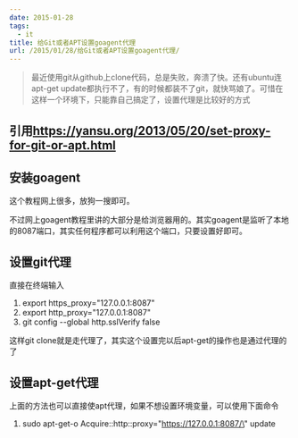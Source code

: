```yaml
---
date: 2015-01-28
tags:
  - it
title: 给Git或者APT设置goagent代理
url: /2015/01/28/给Git或者APT设置goagent代理/
---
```




> 最近使用git从github上clone代码，总是失败，奔溃了快。还有ubuntu连apt-get
> update都执行不了，有的时候都装不了git，就快骂娘了。可惜在这样一个环境下，只能靠自己搞定了，设置代理是比较好的方式

## 引用<https://yansu.org/2013/05/20/set-proxy-for-git-or-apt.html>

## 安装goagent

这个教程网上很多，放狗一搜即可。

不过网上goagent教程里讲的大部分是给浏览器用的。其实goagent是监听了本地的8087端口，其实任何程序都可以利用这个端口，只要设置好即可。

## 设置git代理

直接在终端输入

1.  export https_proxy=\"127.0.0.1:8087\"
2.  export http_proxy=\"127.0.0.1:8087\"
3.  git config \--global http.sslVerify false

这样git
clone就是走代理了，其实这个设置完以后apt-get的操作也是通过代理的了

## 设置apt-get代理

上面的方法也可以直接使apt代理，如果不想设置环境变量，可以使用下面命令

1.  sudo apt-get-o Acquire::http::proxy=\"https://127.0.0.1:8087/\"
    update
